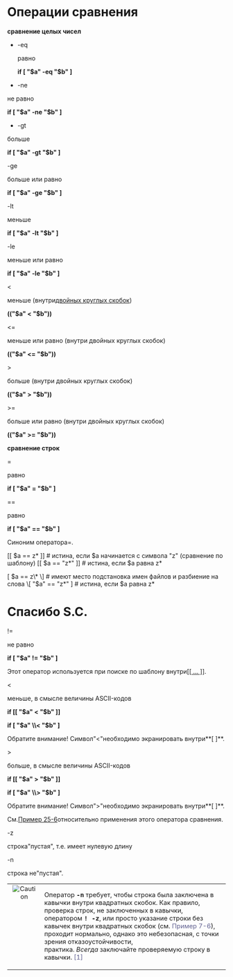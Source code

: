 # Операции сравнения

**сравнение целых чисел**

* \-eq

	равно

	**if \[ "$a" -eq "$b" \]**

* \-ne

не равно

**if \[ "$a" -ne "$b" \]**

* \-gt

больше

**if \[ "$a" -gt "$b" \]**

\-ge

больше или равно

**if \[ "$a" -ge "$b" \]**

\-lt

меньше

**if \[ "$a" -lt "$b" \]**

\-le

меньше или равно

**if \[ "$a" -le "$b" \]**

<

меньше (внутри[двойных круглых скобок](https://www.opennet.ru/docs/RUS/bash_scripting_guide/x4862.html))

**(("$a" < "$b"))**

<=

меньше или равно (внутри двойных круглых скобок)

**(("$a" <= "$b"))**

\>

больше (внутри двойных круглых скобок)

**(("$a" > "$b"))**

\>=

больше или равно (внутри двойных круглых скобок)

**(("$a" >= "$b"))**

**сравнение строк**

\=

равно

**if \[ "$a" = "$b" \]**

\==

равно

**if \[ "$a" == "$b" \]**

Синоним оператора\=.

\[\[ $a == z\* \]\]    # истина, если $a начинается с символа "z" (сравнение по шаблону)
\[\[ $a == "z\*" \]\]  # истина, если $a равна z\*

\[ $a == z\* \]      # имеют место подстановка имен файлов и разбиение на слова
\[ "$a" == "z\*" \]  # истина, если $a равна z\*

# Спасибо S.C.

  
  

!=

не равно

**if \[ "$a" != "$b" \]**

Этот оператор используется при поиске по шаблону внутри[\[\[ ... \]\]](https://www.opennet.ru/docs/RUS/bash_scripting_guide/c2171.html#DBLBRACKETS).

<

меньше, в смысле величины ASCII-кодов

**if \[\[ "$a" < "$b" \]\]**

**if \[ "$a" \\< "$b" \]**

Обратите внимание! Символ"<"необходимо экранировать внутри**\[ \]**.

\>

больше, в смысле величины ASCII-кодов

**if \[\[ "$a" > "$b" \]\]**

**if \[ "$a" \\> "$b" \]**

Обратите внимание! Символ">"необходимо экранировать внутри**\[ \]**.

См.[Пример 25-6](https://www.opennet.ru/docs/RUS/bash_scripting_guide/c12790.html#BUBBLE)относительно применения этого оператора сравнения.

\-z

строка"пустая", т.е. имеет нулевую длину

\-n

строка не"пустая".

<table class="CAUTION" width="90%" border="0"><tbody><tr><td width="25" align="center" valign="top" style="font-size: 11pt;"><img src="https://www.opennet.ru/docs/RUS/bash_scripting_guide/misc/abs-book/images/caution.gif" hspace="5" alt="Caution"></td><td align="left" valign="top" style="font-size: 11pt;"><p>Оператор<span>&nbsp;</span><tt class="USERINPUT"><strong>-n</strong></tt><span>&nbsp;</span>требует, чтобы строка была заключена в кавычки внутри квадратных скобок. Как правило, проверка строк, не заключенных в кавычки, оператором<span>&nbsp;</span><tt class="USERINPUT"><strong>! -z</strong></tt>, или просто указание строки без кавычек внутри квадратных скобок (см.<span>&nbsp;</span><a href="https://www.opennet.ru/docs/RUS/bash_scripting_guide/x2565.html#STRTEST" style="text-decoration: none; color: rgb(96, 96, 144);">Пример 7-6</a>), проходит нормально, однако это небезопасная, с точки зрения отказоустойчивости, практика.<span>&nbsp;</span><span class="emphasis"><em class="EMPHASIS">Всегда</em></span><span>&nbsp;</span>заключайте проверяемую строку в кавычки.<span>&nbsp;</span><a name="AEN2722" href="https://www.opennet.ru/docs/RUS/bash_scripting_guide/x2565.html#FTN.AEN2722" style="text-decoration: none; color: rgb(96, 96, 144);"><span class="footnote">[1]</span></a></p></td></tr></tbody></table>